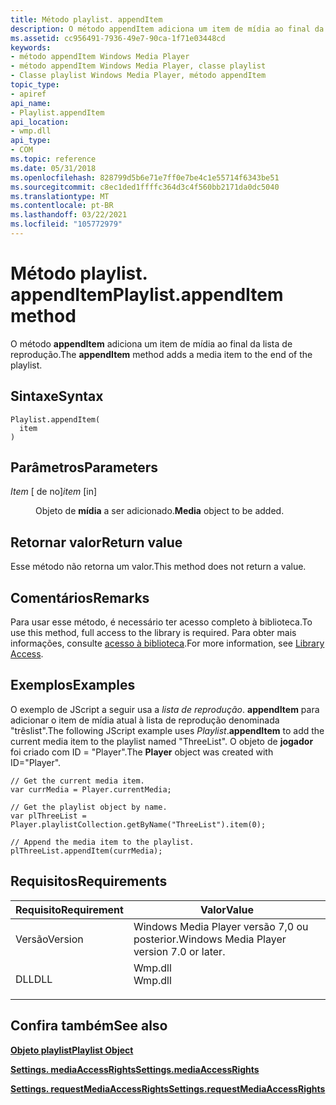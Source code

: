 ```yaml
---
title: Método playlist. appendItem
description: O método appendItem adiciona um item de mídia ao final da lista de reprodução.
ms.assetid: cc956491-7936-49e7-90ca-1f71e03448cd
keywords:
- método appendItem Windows Media Player
- método appendItem Windows Media Player, classe playlist
- Classe playlist Windows Media Player, método appendItem
topic_type:
- apiref
api_name:
- Playlist.appendItem
api_location:
- wmp.dll
api_type:
- COM
ms.topic: reference
ms.date: 05/31/2018
ms.openlocfilehash: 828799d5b6e71e7ff0e7be4c1e55714f6343be51
ms.sourcegitcommit: c8ec1ded1ffffc364d3c4f560bb2171da0dc5040
ms.translationtype: MT
ms.contentlocale: pt-BR
ms.lasthandoff: 03/22/2021
ms.locfileid: "105772979"
---
```

# <a name="playlistappenditem-method"></a><span data-ttu-id="b5c6f-106">Método playlist. appendItem</span><span class="sxs-lookup"><span data-stu-id="b5c6f-106">Playlist.appendItem method</span></span>

<span data-ttu-id="b5c6f-107">O método **appendItem** adiciona um item de mídia ao final da lista de reprodução.</span><span class="sxs-lookup"><span data-stu-id="b5c6f-107">The **appendItem** method adds a media item to the end of the playlist.</span></span>

## <a name="syntax"></a><span data-ttu-id="b5c6f-108">Sintaxe</span><span class="sxs-lookup"><span data-stu-id="b5c6f-108">Syntax</span></span>


```JScript
Playlist.appendItem(
  item
)
```



## <a name="parameters"></a><span data-ttu-id="b5c6f-109">Parâmetros</span><span class="sxs-lookup"><span data-stu-id="b5c6f-109">Parameters</span></span>

<dl> <dt>

<span data-ttu-id="b5c6f-110">*Item* \[ de no\]</span><span class="sxs-lookup"><span data-stu-id="b5c6f-110">*item* \[in\]</span></span>
</dt> <dd>

<span data-ttu-id="b5c6f-111">Objeto de **mídia** a ser adicionado.</span><span class="sxs-lookup"><span data-stu-id="b5c6f-111">**Media** object to be added.</span></span>

</dd> </dl>

## <a name="return-value"></a><span data-ttu-id="b5c6f-112">Retornar valor</span><span class="sxs-lookup"><span data-stu-id="b5c6f-112">Return value</span></span>

<span data-ttu-id="b5c6f-113">Esse método não retorna um valor.</span><span class="sxs-lookup"><span data-stu-id="b5c6f-113">This method does not return a value.</span></span>

## <a name="remarks"></a><span data-ttu-id="b5c6f-114">Comentários</span><span class="sxs-lookup"><span data-stu-id="b5c6f-114">Remarks</span></span>

<span data-ttu-id="b5c6f-115">Para usar esse método, é necessário ter acesso completo à biblioteca.</span><span class="sxs-lookup"><span data-stu-id="b5c6f-115">To use this method, full access to the library is required.</span></span> <span data-ttu-id="b5c6f-116">Para obter mais informações, consulte [acesso à biblioteca](library-access.md).</span><span class="sxs-lookup"><span data-stu-id="b5c6f-116">For more information, see [Library Access](library-access.md).</span></span>

## <a name="examples"></a><span data-ttu-id="b5c6f-117">Exemplos</span><span class="sxs-lookup"><span data-stu-id="b5c6f-117">Examples</span></span>

<span data-ttu-id="b5c6f-118">O exemplo de JScript a seguir usa a *lista de reprodução*. **appendItem** para adicionar o item de mídia atual à lista de reprodução denominada "trêslist".</span><span class="sxs-lookup"><span data-stu-id="b5c6f-118">The following JScript example uses *Playlist*.**appendItem** to add the current media item to the playlist named "ThreeList".</span></span> <span data-ttu-id="b5c6f-119">O objeto de **jogador** foi criado com ID = "Player".</span><span class="sxs-lookup"><span data-stu-id="b5c6f-119">The **Player** object was created with ID="Player".</span></span>


```JScript
// Get the current media item.
var currMedia = Player.currentMedia;

// Get the playlist object by name.
var plThreeList = Player.playlistCollection.getByName("ThreeList").item(0);

// Append the media item to the playlist.
plThreeList.appendItem(currMedia);

```



## <a name="requirements"></a><span data-ttu-id="b5c6f-120">Requisitos</span><span class="sxs-lookup"><span data-stu-id="b5c6f-120">Requirements</span></span>



| <span data-ttu-id="b5c6f-121">Requisito</span><span class="sxs-lookup"><span data-stu-id="b5c6f-121">Requirement</span></span> | <span data-ttu-id="b5c6f-122">Valor</span><span class="sxs-lookup"><span data-stu-id="b5c6f-122">Value</span></span> |
|--------------------|------------------------------------------------------------------------------------|
| <span data-ttu-id="b5c6f-123">Versão</span><span class="sxs-lookup"><span data-stu-id="b5c6f-123">Version</span></span><br/> | <span data-ttu-id="b5c6f-124">Windows Media Player versão 7,0 ou posterior.</span><span class="sxs-lookup"><span data-stu-id="b5c6f-124">Windows Media Player version 7.0 or later.</span></span><br/>                              |
| <span data-ttu-id="b5c6f-125">DLL</span><span class="sxs-lookup"><span data-stu-id="b5c6f-125">DLL</span></span><br/>     | <dl> <span data-ttu-id="b5c6f-126"><dt>Wmp.dll</dt></span><span class="sxs-lookup"><span data-stu-id="b5c6f-126"><dt>Wmp.dll</dt></span></span> </dl> |



## <a name="see-also"></a><span data-ttu-id="b5c6f-127">Confira também</span><span class="sxs-lookup"><span data-stu-id="b5c6f-127">See also</span></span>

<dl> <dt>

[<span data-ttu-id="b5c6f-128">**Objeto playlist**</span><span class="sxs-lookup"><span data-stu-id="b5c6f-128">**Playlist Object**</span></span>](playlist-object.md)
</dt> <dt>

[<span data-ttu-id="b5c6f-129">**Settings. mediaAccessRights**</span><span class="sxs-lookup"><span data-stu-id="b5c6f-129">**Settings.mediaAccessRights**</span></span>](settings-mediaaccessrights.md)
</dt> <dt>

[<span data-ttu-id="b5c6f-130">**Settings. requestMediaAccessRights**</span><span class="sxs-lookup"><span data-stu-id="b5c6f-130">**Settings.requestMediaAccessRights**</span></span>](settings-requestmediaaccessrights.md)
</dt> </dl>

 

 





